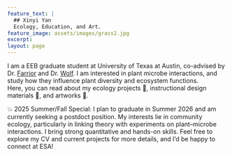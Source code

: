 ```yaml
---
feature_text: |
  ## Xinyi Yan
  Ecology, Education, and Art.
feature_image: assets/images/grass2.jpg
excerpt: 
layout: page
---
```

I am a EEB graduate student at University of Texas at Austin, co-advised by Dr. [Farrior](https://sites.cns.utexas.edu/cfarrior) and Dr. [Wolf](https://ameliawolf.weebly.com/). I am interested in plant microbe interactions, and study how they influence plant diversity and ecosystem functions. <br>
Here, you can read about my ecology projects 🌲, instructional design materials 📝, and artworks 🎨.  

💥 2025 Summer/Fall Special: I plan to graduate in Summer 2026 and am currently seeking a postdoct position. My interests lie in community ecology, particularly in linking theory with experiments on plant–microbe interactions. I bring strong quantitative and hands-on skills. Feel free to explore my CV and current projects for more details, and I’d be happy to connect at ESA!
